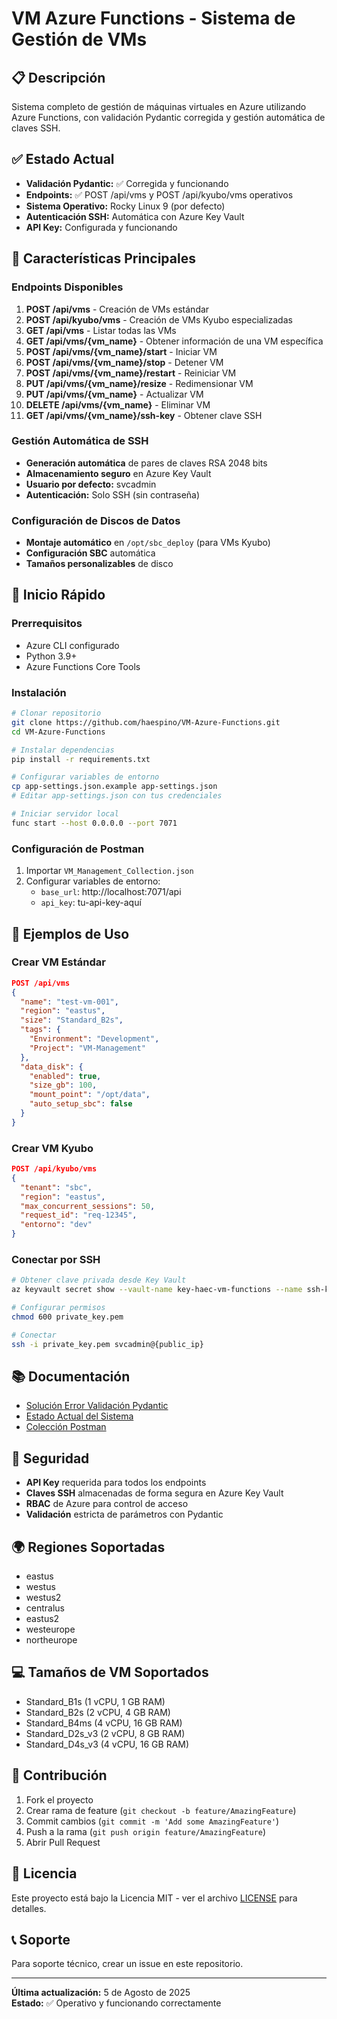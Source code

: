 # VM Azure Functions - Sistema de Gestión de VMs

## 📋 Descripción

Sistema completo de gestión de máquinas virtuales en Azure utilizando Azure Functions, con validación Pydantic corregida y gestión automática de claves SSH.

## ✅ Estado Actual

- **Validación Pydantic:** ✅ Corregida y funcionando
- **Endpoints:** ✅ POST /api/vms y POST /api/kyubo/vms operativos
- **Sistema Operativo:** Rocky Linux 9 (por defecto)
- **Autenticación SSH:** Automática con Azure Key Vault
- **API Key:** Configurada y funcionando

## 🔧 Características Principales

### Endpoints Disponibles

1. **POST /api/vms** - Creación de VMs estándar
2. **POST /api/kyubo/vms** - Creación de VMs Kyubo especializadas
3. **GET /api/vms** - Listar todas las VMs
4. **GET /api/vms/{vm_name}** - Obtener información de una VM específica
5. **POST /api/vms/{vm_name}/start** - Iniciar VM
6. **POST /api/vms/{vm_name}/stop** - Detener VM
7. **POST /api/vms/{vm_name}/restart** - Reiniciar VM
8. **PUT /api/vms/{vm_name}/resize** - Redimensionar VM
9. **PUT /api/vms/{vm_name}** - Actualizar VM
10. **DELETE /api/vms/{vm_name}** - Eliminar VM
11. **GET /api/vms/{vm_name}/ssh-key** - Obtener clave SSH

### Gestión Automática de SSH

- **Generación automática** de pares de claves RSA 2048 bits
- **Almacenamiento seguro** en Azure Key Vault
- **Usuario por defecto:** svcadmin
- **Autenticación:** Solo SSH (sin contraseña)

### Configuración de Discos de Datos

- **Montaje automático** en `/opt/sbc_deploy` (para VMs Kyubo)
- **Configuración SBC** automática
- **Tamaños personalizables** de disco

## 🚀 Inicio Rápido

### Prerrequisitos

- Azure CLI configurado
- Python 3.9+
- Azure Functions Core Tools

### Instalación

```bash
# Clonar repositorio
git clone https://github.com/haespino/VM-Azure-Functions.git
cd VM-Azure-Functions

# Instalar dependencias
pip install -r requirements.txt

# Configurar variables de entorno
cp app-settings.json.example app-settings.json
# Editar app-settings.json con tus credenciales

# Iniciar servidor local
func start --host 0.0.0.0 --port 7071
```

### Configuración de Postman

1. Importar `VM_Management_Collection.json`
2. Configurar variables de entorno:
   - `base_url`: http://localhost:7071/api
   - `api_key`: tu-api-key-aquí

## 📝 Ejemplos de Uso

### Crear VM Estándar

```json
POST /api/vms
{
  "name": "test-vm-001",
  "region": "eastus",
  "size": "Standard_B2s",
  "tags": {
    "Environment": "Development",
    "Project": "VM-Management"
  },
  "data_disk": {
    "enabled": true,
    "size_gb": 100,
    "mount_point": "/opt/data",
    "auto_setup_sbc": false
  }
}
```

### Crear VM Kyubo

```json
POST /api/kyubo/vms
{
  "tenant": "sbc",
  "region": "eastus",
  "max_concurrent_sessions": 50,
  "request_id": "req-12345",
  "entorno": "dev"
}
```

### Conectar por SSH

```bash
# Obtener clave privada desde Key Vault
az keyvault secret show --vault-name key-haec-vm-functions --name ssh-key-rg-eastus-test-vm-001 --query value -o tsv > private_key.pem

# Configurar permisos
chmod 600 private_key.pem

# Conectar
ssh -i private_key.pem svcadmin@{public_ip}
```

## 📚 Documentación

- [Solución Error Validación Pydantic](SOLUCION_ERROR_VALIDACION_PYDANTIC.md)
- [Estado Actual del Sistema](ESTADO_ACTUAL_SISTEMA_Y_RESPUESTAS.md)
- [Colección Postman](VM_Management_Collection.json)

## 🔐 Seguridad

- **API Key** requerida para todos los endpoints
- **Claves SSH** almacenadas de forma segura en Azure Key Vault
- **RBAC** de Azure para control de acceso
- **Validación** estricta de parámetros con Pydantic

## 🌍 Regiones Soportadas

- eastus
- westus
- westus2
- centralus
- eastus2
- westeurope
- northeurope

## 💻 Tamaños de VM Soportados

- Standard_B1s (1 vCPU, 1 GB RAM)
- Standard_B2s (2 vCPU, 4 GB RAM)
- Standard_B4ms (4 vCPU, 16 GB RAM)
- Standard_D2s_v3 (2 vCPU, 8 GB RAM)
- Standard_D4s_v3 (4 vCPU, 16 GB RAM)

## 🤝 Contribución

1. Fork el proyecto
2. Crear rama de feature (`git checkout -b feature/AmazingFeature`)
3. Commit cambios (`git commit -m 'Add some AmazingFeature'`)
4. Push a la rama (`git push origin feature/AmazingFeature`)
5. Abrir Pull Request

## 📄 Licencia

Este proyecto está bajo la Licencia MIT - ver el archivo [LICENSE](LICENSE) para detalles.

## 📞 Soporte

Para soporte técnico, crear un issue en este repositorio.

---

**Última actualización:** 5 de Agosto de 2025  
**Estado:** ✅ Operativo y funcionando correctamente